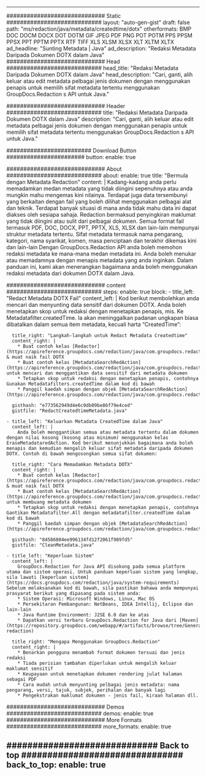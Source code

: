 
---
############################# Static ############################
layout: "auto-gen-gist" 
draft: false
path: "ms/redaction/java/metadata/createdtime/dotx"
otherformats: BMP DOC DOCM DOCX DOT DOTM GIF JPEG PDF PNG POT POTM PPS PPSM PPSX PPT PPTM PPTX RTF TIFF XLS XLSM XLSX XLT XLTM XLTX  
ad_headline: "Sunting Metadata | Java"
ad_description: "Redaksi Metadata Daripada Dokumen DOTX dalam Java"
############################# Head ############################
head_title: "Redaksi Metadata Daripada Dokumen DOTX dalam Java"
head_description: "Cari, ganti, alih keluar atau edit metadata pelbagai jenis dokumen dengan menggunakan penapis untuk memilih sifat metadata tertentu menggunakan GroupDocs.Redaction s API untuk Java."

############################# Header ############################
title: "Redaksi Metadata Daripada Dokumen DOTX dalam Java"
description: "Cari, ganti, alih keluar atau edit metadata pelbagai jenis dokumen dengan menggunakan penapis untuk memilih sifat metadata tertentu menggunakan GroupDocs.Redaction s API untuk Java."

######################### Download Button #######################
button:
    enable: true

############################# About ############################
about:
    enable: true
    title: "Bermula dengan Metadata Redaction"
    content: |
        Kadang-kadang anda perlu memadamkan medan metadata yang tidak diingini sepenuhnya atau anda mungkin mahu mengemas kini nilainya. Terdapat juga data tersembunyi yang berkaitan dengan fail yang boleh dilihat menggunakan pelbagai alat dan teknik. Terdapat banyak situasi di mana anda tidak mahu data ini dapat diakses oleh sesiapa sahaja. Redaction bermaksud penyingkiran maklumat yang tidak diingini atau sulit dari pelbagai dokumen. Semua format fail termasuk PDF, DOC, DOCX, PPT, PPTX, XLS, XLSX dan lain-lain mempunyai struktur metadata tertentu. Sifat metadata termasuk nama pengarang, kategori, nama syarikat, komen, masa penciptaan dan terakhir dikemas kini dan lain-lain Dengan GroupDocs.Redaction API anda boleh memohon redaksi metadata ke mana-mana medan metadata ini. Anda boleh menukar atau memadamnya dengan menapis metadata yang anda inginkan. Dalam panduan ini, kami akan menerangkan bagaimana anda boleh menggunakan redaksi metadata dari dokumen DOTX dalam Java.

############################# content ############################
steps:
    enable: true
    block:
    - title_left: "Redact Metadata DOTX Fail"
      content_left: |
        Kod berikut membolehkan anda mencari dan menyunting data sensitif dari dokumen DOTX. Anda boleh menetapkan skop untuk redaksi dengan menetapkan penapis, mis. Ke Metadatafilter.createdTime. Ia akan meninggalkan padanan ungkapan biasa dibatalkan dalam semua item metadata, kecuali harta “CreatedTime”: 

      title_right: "Langkah-langkah untuk Redact Metadata Createdtime"
      content_right: |
        * Buat contoh kelas [Redactor](https://apireference.groupdocs.com/redaction/java/com.groupdocs.redaction/Redactor) & muat naik fail DOTX
        * Buat contoh kelas [MetadataSearchRedAction](https://apireference.groupdocs.com/redaction/java/com.groupdocs.redaction.redactions/MetadataSearchRedaction) untuk mencari dan menggantikan data sensitif dari metadata dokumen
        * Tetapkan skop untuk redaksi dengan menetapkan penapis, contohnya Gunakan Metadatafilters.createdTime dalam kod di bawah
        * Panggil kaedah simpan dengan objek [MetadataSearchRedAction](https://apireference.groupdocs.com/redaction/java/com.groupdocs.redaction.redactions/MetadataSearchRedaction) 

      gisthash: "e773562949d4e6c0db09be86f79e4ced"
      gistfile: "RedactCreatedtimeMetadata.java"
      
    - title_left: "Keluarkan Metadata CreatedTime dalam Java"
      content_left: |
        Anda boleh menggantikan semua atau metadata tertentu dalam dokumen dengan nilai kosong (kosong atau minimum) menggunakan kelas EraseMetadataredAction. Kod berikut menunjukkan bagaimana anda boleh menapis dan kemudian mengalih keluar sifat metadata daripada dokumen DOTX. Contoh di bawah mengosongkan semua sifat dokumen: 
        
      title_right: "Cara Memadamkan Metadata DOTX"
      content_right: |
        * Buat contoh kelas [Redactor](https://apireference.groupdocs.com/redaction/java/com.groupdocs.redaction/Redactor) & muat naik fail DOTX
        * Buat contoh kelas [MetadataSearchRedAction](https://apireference.groupdocs.com/redaction/java/com.groupdocs.redaction.redactions/MetadataSearchRedaction) untuk membuang metadata dokumen
        * Tetapkan skop untuk redaksi dengan menetapkan penapis, contohnya Gantikan Metadatafilter.All dengan metadatafilter.createdTime dalam kod di bawah
        * Panggil kaedah simpan dengan objek [MetadataSearchRedAction](https://apireference.groupdocs.com/redaction/java/com.groupdocs.redaction.redactions/MetadataSearchRedaction) 
        
      gisthash: "84586804ee996134fd12f2061f989fd5"
      gistfile: "CleanMetadata.java"

    - title_left: "Keperluan Sistem"
      content_left: |
        GroupDocs.Redaction for Java API disokong pada semua platform utama dan sistem operasi. Untuk panduan keperluan sistem yang lengkap, sila lawati [keperluan sistem](https://docs.groupdocs.com/redaction/java/system-requirements) Sebelum melaksanakan kod di bawah, sila pastikan bahawa anda mempunyai prasyarat berikut yang dipasang pada sistem anda:
        * Sistem Operasi: Microsoft Windows, Linux, Mac OS
        * Persekitaran Pembangunan: NetBeans, IDEA Intellij, Eclipse dan lain-lain
        * Java Runtime Environment: J2SE 6.0 dan ke atas
        * Dapatkan versi terbaru GroupDocs.Redaction for Java dari [Maven](https://repository.groupdocs.com/webapp/#/artifacts/browse/tree/General/repo/com/groupdocs/groupdocs-redaction)
        
      title_right: "Mengapa Menggunakan GroupDocs.Redaction"
      content_right: |
        * Benarkan pengguna menambah format dokumen tersuai dan jenis redaksi
        * Tiada perisian tambahan diperlukan untuk mengalih keluar maklumat sensitif
        * Keupayaan untuk menetapkan dokumen rendering julat halaman sebagai PDF
        * Cara mudah untuk menyunting pelbagai jenis metadata: nama pengarang, versi, tajuk, subjek, perihalan dan banyak lagi
        * Pengekstrakan maklumat dokumen - jenis fail, kiraan halaman dll.
        

############################# Demos ############################
demos:
    enable: true
############################# More Formats ############################
more_formats:
    enable: true

############################# Back to top ###############################
back_to_top:
    enable: true
---